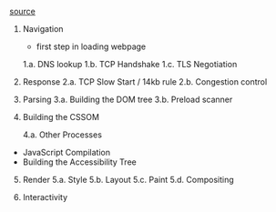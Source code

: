 [source](https://developer.mozilla.org/en-US/docs/Web/Performance/How_browsers_work)

1. Navigation
	- first step in loading webpage

	1.a. DNS lookup
	1.b. TCP Handshake
	1.c. TLS Negotiation

2. Response
	2.a. TCP Slow Start / 14kb rule
	2.b. Congestion control

3. Parsing
	3.a. Building the DOM tree
  3.b. Preload scanner

4. Building the CSSOM

	4.a. Other Processes
  - JavaScript Compilation
  - Building the Accessibility Tree

5. Render
	5.a. Style
	5.b. Layout
	5.c. Paint
	5.d. Compositing

6. Interactivity

